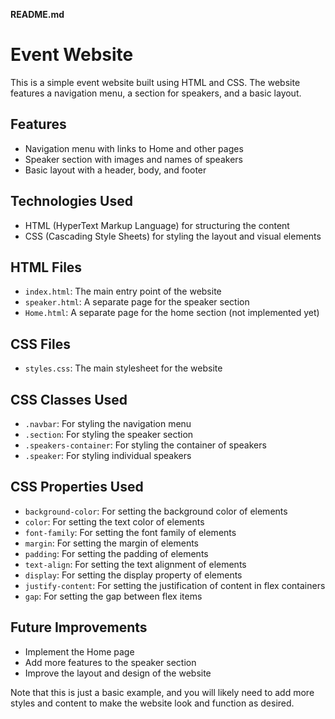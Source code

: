 **README.md**

# Event Website

This is a simple event website built using HTML and CSS. The website features a navigation menu, a section for speakers, and a basic layout.

## Features

* Navigation menu with links to Home and other pages
* Speaker section with images and names of speakers
* Basic layout with a header, body, and footer

## Technologies Used

* HTML (HyperText Markup Language) for structuring the content
* CSS (Cascading Style Sheets) for styling the layout and visual elements

## HTML Files

* `index.html`: The main entry point of the website
* `speaker.html`: A separate page for the speaker section
* `Home.html`: A separate page for the home section (not implemented yet)

## CSS Files

* `styles.css`: The main stylesheet for the website

## CSS Classes Used

* `.navbar`: For styling the navigation menu
* `.section`: For styling the speaker section
* `.speakers-container`: For styling the container of speakers
* `.speaker`: For styling individual speakers

## CSS Properties Used

* `background-color`: For setting the background color of elements
* `color`: For setting the text color of elements
* `font-family`: For setting the font family of elements
* `margin`: For setting the margin of elements
* `padding`: For setting the padding of elements
* `text-align`: For setting the text alignment of elements
* `display`: For setting the display property of elements
* `justify-content`: For setting the justification of content in flex containers
* `gap`: For setting the gap between flex items

## Future Improvements

* Implement the Home page
* Add more features to the speaker section
* Improve the layout and design of the website


Note that this is just a basic example, and you will likely need to add more styles and content to make the website look and function as desired.

